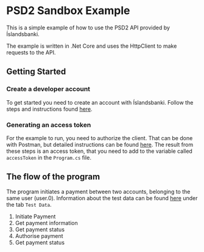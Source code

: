 # PSD2 Sandbox Example
This is a simple example of how to use the PSD2 API provided by Íslandsbanki.

The example is written in .Net Core and uses the HttpClient to make requests to the API.

## Getting Started

### Create a developer account
To get started you need to create an account with Íslandsbanki.
Follow the steps and instructions found  [here](https://developer.islandsbanki.is/apiportal/#/home/landing?get-started.htm).


### Generating an access token
For the example to run, you need to authorize the client. That can be done with Postman, but detailed instructions can
be found [here](https://developer.islandsbanki.is/apiportal/#/home/landing?documentation.htm). The result from these
steps is an access token, that you need to add to the variable called `accessToken` in the `Program.cs` file.

## The flow of the program

The program initiates a payment between two accounts, belonging to the same user (user.0). Information about the test data
can be found [here](https://developer.islandsbanki.is/apiportal/#/home/landing?documentation.htm) under the tab `Test Data`.

1. Initiate Payment
2. Get payment information
3. Get payment status
4. Authorise payment
5. Get payment status
